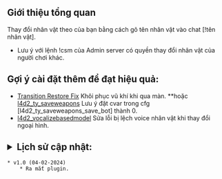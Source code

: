 ## Giới thiệu tổng quan
Thay đổi nhân vật theo của bạn bằng cách gõ tên nhân vật vào chat [!tên nhân vật].
 - Lưu ý với lệnh !csm của Admin server có quyền thay đổi nhân vật của người chơi khác.

## Gợi ý cài đặt thêm để đạt hiệu quả:
* [Transition Restore Fix](https://forums.alliedmods.net/showthread.php?t=336287) Khôi phục vũ khí khi qua màn.
	**hoặc [l4d2_ty_saveweapons](https://github.com/fbef0102/L4D2-Plugins/blob/master/l4d2_ty_saveweapons/scripting/l4d2_ty_saveweapons.sp) Lưu ý đặt cvar trong cfg [l4d2_ty_saveweapons_save_bot] thành 0.
* [l4d2_vocalizebasedmodel](https://github.com/fbef0102/L4D2-Plugins/blob/master/l4d2_vocalizebasedmodel/scripting/l4d2_vocalizebasedmodel.sp) Sửa lỗi bị lệch voice nhân vật khi thay đổi ngoại hình.

## <details><summary>Lịch sử cập nhật:</summary>

    * v1.0 (04-02-2024)
        * Ra mắt plugin.

</details>
